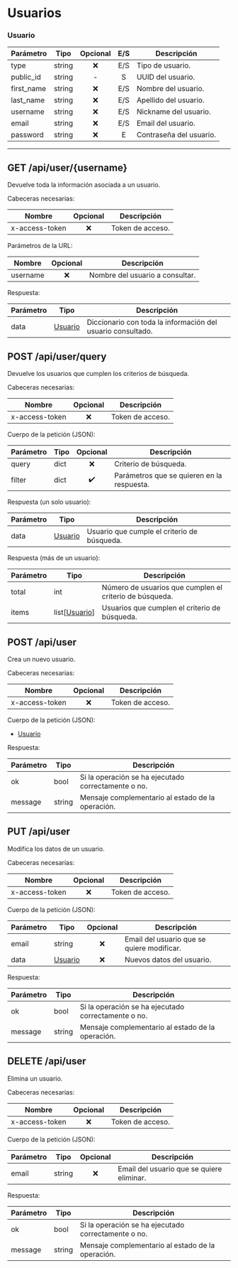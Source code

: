 # Usuarios

### Usuario

| Parámetro  | Tipo   | Opcional | E/S  | Descripción             |
| ---------- | ------ | :------: | :--: | ----------------------- |
| type       | string |   :x:    | E/S  | Tipo de usuario.        |
| public_id  | string |    -     |  S   | UUID del usuario.       |
| first_name | string |   :x:    | E/S  | Nombre del usuario.     |
| last_name  | string |   :x:    | E/S  | Apellido del usuario.   |
| username   | string |   :x:    | E/S  | Nickname del usuario.   |
| email      | string |   :x:    | E/S  | Email del usuario.      |
| password   | string |   :x:    |  E   | Contraseña del usuario. |



---



## GET /api/user/{username}

Devuelve toda la información asociada a un usuario.

Cabeceras necesarias:

| Nombre         | Opcional | Descripción      |
| -------------- | :------: | ---------------- |
| x-access-token |   :x:    | Token de acceso. |

Parámetros de la URL:

| Nombre   | Opcional | Descripción                     |
| -------- | :------: | ------------------------------- |
| username |   :x:    | Nombre del usuario a consultar. |

Respuesta:

| Parámetro | Tipo                | Descripción                                                 |
| --------- | ------------------- | ----------------------------------------------------------- |
| data      | [Usuario](#usuario) | Diccionario con toda la información del usuario consultado. |



## POST /api/user/query

Devuelve los usuarios que cumplen los criterios de búsqueda.

Cabeceras necesarias:

| Nombre         | Opcional | Descripción      |
| -------------- | :------: | ---------------- |
| x-access-token |   :x:    | Token de acceso. |

Cuerpo de la petición (JSON):

| Parámetro | Tipo |      Opcional      | Descripción                                |
| --------- | ---- | :----------------: | ------------------------------------------ |
| query     | dict |        :x:         | Criterio de búsqueda.                      |
| filter    | dict | :heavy_check_mark: | Parámetros que se quieren en la respuesta. |

Respuesta (un solo usuario):

| Parámetro | Tipo                | Descripción                                 |
| --------- | ------------------- | ------------------------------------------- |
| data      | [Usuario](#usuario) | Usuario que cumple el criterio de búsqueda. |

Respuesta (más de un usuario):

| Parámetro | Tipo                      | Descripción                                             |
| --------- | ------------------------- | ------------------------------------------------------- |
| total     | int                       | Número de usuarios que cumplen el criterio de búsqueda. |
| items     | list[[Usuario](#usuario)] | Usuarios que cumplen el criterio de búsqueda.           |



## POST /api/user

Crea un nuevo usuario.

Cabeceras necesarias:

| Nombre         | Opcional | Descripción      |
| -------------- | :------: | ---------------- |
| x-access-token |   :x:    | Token de acceso. |

Cuerpo de la petición (JSON):

- [Usuario](#usuario)

Respuesta:

| Parámetro | Tipo   | Descripción                                         |
| --------- | ------ | --------------------------------------------------- |
| ok        | bool   | Si la operación se ha ejecutado correctamente o no. |
| message   | string | Mensaje complementario al estado de la operación.   |



## PUT /api/user

Modifica los datos de un usuario.

Cabeceras necesarias:

| Nombre         | Opcional | Descripción      |
| -------------- | :------: | ---------------- |
| x-access-token |   :x:    | Token de acceso. |

Cuerpo de la petición (JSON):

| Parámetro | Tipo                | Opcional | Descripción                                |
| --------- | ------------------- | :------: | ------------------------------------------ |
| email     | string              |   :x:    | Email del usuario que se quiere modificar. |
| data      | [Usuario](#usuario) |   :x:    | Nuevos datos del usuario.                  |

Respuesta:

| Parámetro | Tipo   | Descripción                                         |
| --------- | ------ | --------------------------------------------------- |
| ok        | bool   | Si la operación se ha ejecutado correctamente o no. |
| message   | string | Mensaje complementario al estado de la operación.   |



## DELETE /api/user

Elimina un usuario.

Cabeceras necesarias:

| Nombre         | Opcional | Descripción      |
| -------------- | :------: | ---------------- |
| x-access-token |   :x:    | Token de acceso. |

Cuerpo de la petición (JSON):

| Parámetro | Tipo   | Opcional | Descripción                               |
| --------- | ------ | :------: | ----------------------------------------- |
| email     | string |   :x:    | Email del usuario que se quiere eliminar. |

Respuesta:

| Parámetro | Tipo   | Descripción                                         |
| --------- | ------ | --------------------------------------------------- |
| ok        | bool   | Si la operación se ha ejecutado correctamente o no. |
| message   | string | Mensaje complementario al estado de la operación.   |